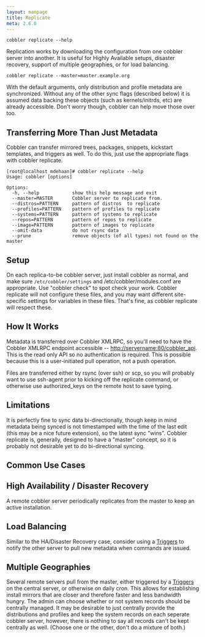 ```yaml
---
layout: manpage
title: Replicate
meta: 2.6.0
---
```


<pre><code>cobbler replicate --help
</code></pre>

<p>Replication works by downloading the configuration from one cobbler
server into another. It is useful for Highly Available setups,
disaster recovery, support of multiple geographies, or for load
balancing.</p>

<pre><code>cobbler replicate --master=master.example.org
</code></pre>

<p>With the default arguments, only distribution and profile metadata
are synchronized. Without any of the other sync flags (described
below) it is assumed data backing these objects (such as
kernels/initrds, etc) are already accessible. Don't worry though,
cobbler can help move those over too.</p>

<h2>Transferring More Than Just Metadata</h2>

<p>Cobbler can transfer mirrored trees, packages, snippets, kickstart
templates, and triggers as well. To do this, just use the
appropriate flags with cobbler replicate.</p>

<pre><code>[root@localhost mdehaan]# cobbler replicate --help
Usage: cobbler [options]

Options:
  -h, --help            show this help message and exit
  --master=MASTER       Cobbler server to replicate from.
  --distros=PATTERN     pattern of distros  to replicate
  --profiles=PATTERN    pattern of profiles to replicate
  --systems=PATTERN     pattern of systems to replicate
  --repos=PATTERN       pattern of repos to replicate
  --image=PATTERN       pattern of images to replicate
  --omit-data           do not rsync data
  --prune               remove objects (of all types) not found on the master
</code></pre>

<h2>Setup</h2>

<p>On each replica-to-be cobbler server, just install cobbler as
normal, and make sure <code>/etc/cobbler/settings</code> and
/etc/cobbler/modules.conf are appropriate. Use "cobbler check" to
spot check your work. Cobbler replicate will not configure these
files, and you may want different site-specific settings for
variables in these files. That's fine, as cobbler replicate will
respect these.</p>

<h2>How It Works</h2>

<p>Metadata is transferred over Cobbler XMLRPC, so you'll need to have
the Cobbler XMLRPC endpoint accessible --
<a href="http://servername:80/cobbler_api">http://servername:80/cobbler_api</a>.
This is the read only API so no authentication is required. This is
possible because this is a user-initiated pull operation, not a
push operation.</p>

<p>Files are transferred either by rsync (over ssh) or scp, so you
will probably want to use ssh-agent prior to kicking off the
replicate command, or otherwise use authorized_keys on the remote
host to save typing.</p>

<h2>Limitations</h2>

<p>It is perfectly fine to sync data bi-directionally, though keep in
mind metadata being synced is not timestamped with the time of the
last edit (this may be a nice future extension), so the latest sync
"wins". Cobbler replicate is, generally, designed to have a
"master" concept, so it is probably not desirable yet to do
bi-directional syncing.</p>

<h2>Common Use Cases</h2>

<h2>High Availability / Disaster Recovery</h2>

<p>A remote cobbler server periodically replicates from the master to
keep an active installation.</p>

<h2>Load Balancing</h2>

<p>Similar to the HA/Disaster Recovery case, consider using a
<a href="/manuals/2.6.0/4/4/1_-_Triggers.html">Triggers</a> to notify the other
server to pull new metadata when commands are issued.</p>

<h2>Multiple Geographies</h2>

<p>Several remote servers pull from the master, either triggered by a
<a href="/manuals/2.6.0/4/4/1_-_Triggers.html">Triggers</a> on the central
server, or otherwise on daily cron. This allows for establishing
install mirrors that are closer and therefore faster and less
bandwidth hungry. The admin can choose whether or not system
records should be centrally managed. It may be desirable to just
centrally provide the distributions and profiles and keep the
system records on each seperate cobbler server, however, there is
nothing to say all records can't be kept centrally as well. (Choose
one or the other, don't do a mixture of both.)</p>
